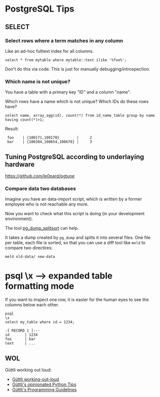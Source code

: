 # PostgreSQL Tips


## SELECT

### Select rows where a term matches in any column

Like an ad-hoc fulltext index for all columns.

```
select * from mytable where mytable::text ilike '%foo%';
```

Don't do this via code. This is just for manually debugging/introspection.

### Which name is not unique?

You have a table with a primary key "ID" and a column "name".

Which rows have a name which is not unique? Which IDs do these rows have?

```
select name, array_agg(id), count(*) from id_name_table group by name having count(*)>1;
```
Result:
```
 foo    | {100171,100170}        |     2
 bar    | {100384,100654,100670} |     3
```
## Tuning PostgreSQL according to underlaying hardware

https://github.com/le0pard/pgtune

### Compare data two databases

Imagine you have an data-import script, which is written by a former employee who is not reachable any more.

Now you want to check what this script is doing (in your development environment).

The tool [pg_dump_splitsort](https://github.com/akaihola/pgtricks#pg_dump_splitsort) can help.

It takes a dump created by `pg_dump` and splits it into several files. One file per table, each file is sorted, so that
you can use a diff tool like `meld` to compare two directires: 

```
meld old-data/ new-data
```

# psql \x --> expanded table formatting mode

If you want to inspect one row, it is easier for the human eyes to see the columns below each other.

```
psql
\x
select my_table where id = 1234;

-[ RECORD 1 ]---
id       | 1234
foo      | bar
text     | ...
```





## WOL

Güttli working out loud:


* [Güttli working-out-loud](https://github.com/guettli/wol)
* [Güttli's opinionated Python Tips](https://github.com/guettli/python-tips)
* [Güttli's Programming Guidelines](https://github.com/guettli/programming-guidelines)


